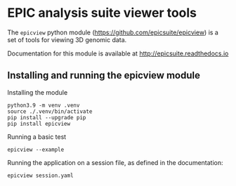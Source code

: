 # EPIC analysis suite viewer tools 

The `epicview` python module (https://github.com/epicsuite/epicview) is a set of tools for viewing 3D genomic data. 

Documentation for this module is available at http://epicsuite.readthedocs.io

## Installing and running the epicview module

Installing the module
```
python3.9 -m venv .venv
source ./.venv/bin/activate
pip install --upgrade pip
pip install epicview 
```

Running a basic test
```
epicview --example
```

Running the application on a session file, as defined in the documentation:
```
epicview session.yaml
```
